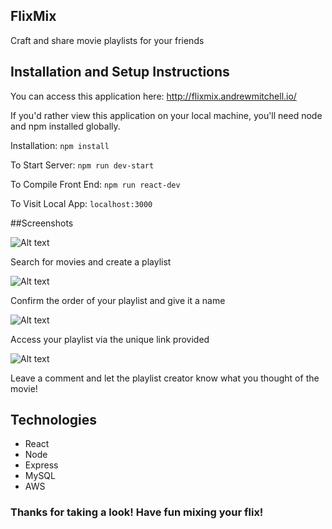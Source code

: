 ## FlixMix
Craft and share movie playlists for your friends

## Installation and Setup Instructions
You can access this application here: http://flixmix.andrewmitchell.io/

If you'd rather view this application on your local machine, you'll need node and npm installed globally.

Installation:
`npm install`

To Start Server: 
`npm run dev-start`

To Compile Front End:
`npm run react-dev`

To Visit Local App:
`localhost:3000`


##Screenshots 

![Alt text](https://media.giphy.com/media/5hs0zfQwKk2swMG5yN/giphy.gif "Home Page")

Search for movies and create a playlist

![Alt text](https://media.giphy.com/media/3ZZanjywkz88GA6UCr/giphy.gif "Playlist Creation")

Confirm the order of your playlist and give it a name

![Alt text](https://media.giphy.com/media/d5zCxr7RfolkL46AgU/giphy.gif "Playlist View")

Access your playlist via the unique link provided

![Alt text](https://media.giphy.com/media/5kFmadkTViKUR85ayS/giphy.gif "Playlist Comment")

Leave a comment and let the playlist creator know what you thought of the movie!


## Technologies
- React
- Node
- Express
- MySQL
- AWS

### Thanks for taking a look!  Have fun mixing your flix!
